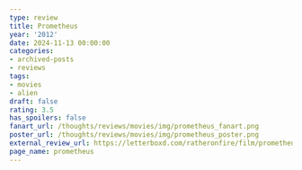 ```yaml
---
type: review
title: Prometheus
year: '2012'
date: 2024-11-13 00:00:00
categories:
- archived-posts
- reviews
tags:
- movies
- alien
draft: false
rating: 3.5
has_spoilers: false
fanart_url: /thoughts/reviews/movies/img/prometheus_fanart.png
poster_url: /thoughts/reviews/movies/img/prometheus_poster.png
external_review_url: https://letterboxd.com/ratheronfire/film/prometheus/
page_name: prometheus
---
```


